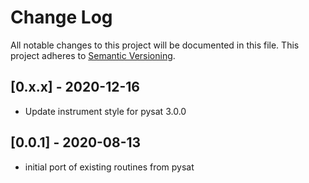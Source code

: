 # Change Log
All notable changes to this project will be documented in this file.
This project adheres to [Semantic Versioning](http://semver.org/).

## [0.x.x] - 2020-12-16
- Update instrument style for pysat 3.0.0

## [0.0.1] - 2020-08-13
- initial port of existing routines from pysat
